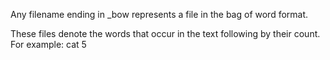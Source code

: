 Any filename ending in \_bow represents a file in the bag of word format. 

These files denote the words that occur in the text following by their count. For example:
  cat 5
